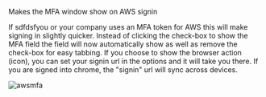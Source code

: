 Makes the MFA window show on AWS signin

If sdfdsfyou or your company uses an MFA token for AWS this will make signing in slightly quicker. Instead of clicking the check-box to show the MFA field the field will now automatically show as well as remove the check-box for easy tabbing. If you choose to show the browser action (icon), you can set your signin url in the options and it will take you there. If you are signed into chrome, the "signin" url will sync across devices.

![awsmfa](https://lh4.googleusercontent.com/6-84dN7L5TrBeLzda1fpoRM2T3J6iga2Ab7RJzYtsRzfJiXue_NgxN5STFj8TkCfUmweIqHtzg=s640-h400-e365-rw)